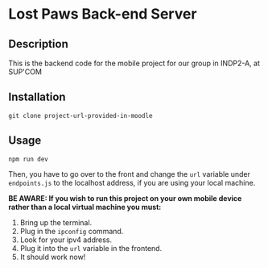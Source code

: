 # Lost Paws Back-end Server

## Description

This is the backend code for the mobile project for our group in INDP2-A, at SUP'COM

## Installation

`git clone project-url-provided-in-moodle`

## Usage

`npm run dev`

Then, you have to go over to the front and change the `url` variable under `endpoints.js` to the localhost address, if you are using your local machine.


**BE AWARE: If you wish to run this project on your own mobile device rather than a local virtual machine you must:**

1. Bring up the terminal.
2. Plug in the `ipconfig` command.
3. Look for your ipv4 address.
4. Plug it into the `url` variable in the frontend.
5. It should work now!

